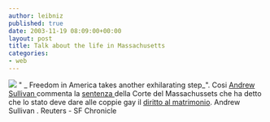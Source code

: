 ```yaml
---
author: leibniz
published: true
date: 2003-11-19 08:09:00+00:00
layout: post
title: Talk about the life in Massachusetts
categories:
- web
---
```


![](http://www.cnn.com/US/9808/07/methodists.gays/t1.gay.marriage.jpg) " _ Freedom in America takes another exhilarating step_". Cosi  [ Andrew Sullivan ](http://www.andrewsullivan.com/index.php?dish_inc=archives/2003_11_16_dish_archive.html#106916798533666060)commenta la  [ sentenza ](http://www.reuters.com/newsArticle.jhtml?type=topNews&storyID=3846529)della Corte del Massachussets che ha detto che lo stato deve dare alle coppie gay il  [ diritto al matrimonio](http://sfgate.com/cgi-bin/article.cgi?f=/c/a/2003/11/19/MARRIAGE.TMP).
Andrew Sullivan . Reuters - SF Chronicle
